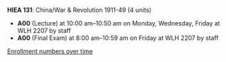 **HIEA 131**: China/War & Revolution 1911-49 (4 units)

- **A00** (Lecture) at 10:00 am–10:50 am on Monday, Wednesday, Friday at WLH 2207 by staff
- **A00** (Final Exam) at 8:00 am–10:59 am on Friday at WLH 2207 by staff

[Enrollment numbers over time](./HIEA131.tsv)
